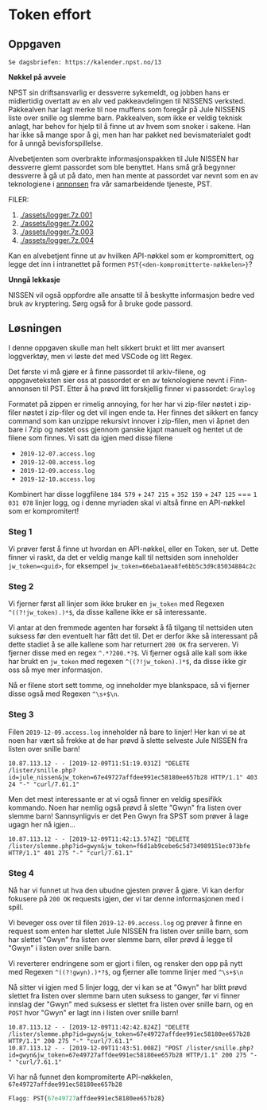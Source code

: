 # Token effort

## Oppgaven

    Se dagsbriefen: https://kalender.npst.no/13

<p><strong>Nøkkel på avveie</strong></p><p>NPST sin driftsansvarlig er dessverre sykemeldt, og jobben hans er midlertidig overtatt av en alv ved pakkeavdelingen til NISSENS verksted. Pakkealven har lagt merke til noe muffens som foregår på Jule NISSENS liste over snille og slemme barn. Pakkealven, som ikke er veldig teknisk anlagt, har behov for hjelp til å finne ut av hvem som snoker i sakene. Han har ikke så mange spor å gi, men han har pakket ned bevismaterialet godt for å unngå bevisforspillelse.</p><p>Alvebetjenten som overbrakte informasjonspakken til Jule NISSEN har dessverre glemt passordet som ble benyttet. Hans små grå begynner dessverre å gå ut på dato, men han mente at passordet var nevnt som en av teknologiene i <a href="https://www.finn.no/165416216">annonsen</a> fra vår samarbeidende tjeneste, PST.</p><p>FILER:</p><ol><li><a href="./assets/logger.7z.001">./assets/logger.7z.001</a></li><li><a href="./assets/logger.7z.002">./assets/logger.7z.002</a></li><li><a href="./assets/logger.7z.003">./assets/logger.7z.003</a></li><li><a href=".assets/logger.7z.004">./assets/logger.7z.004</a></li></ol><p>Kan en alvebetjent finne ut av hvilken API-nøkkel som er kompromittert, og legge det inn i intranettet på formen <code>PST{&#x3C;den-kompromitterte-nøkkelen>}</code>?</p><p><strong>Unngå lekkasje</strong></p><p>NISSEN vil også oppfordre alle ansatte til å beskytte informasjon bedre ved bruk av kryptering. Sørg også for å bruke gode passord.</p>

## Løsningen

I denne oppgaven skulle man helt sikkert brukt et litt mer avansert loggverktøy, men vi løste det med VSCode og litt Regex.

Det første vi må gjøre er å finne passordet til arkiv-filene, og oppgaveteksten sier oss at passordet er en av teknologiene nevnt i Finn-annonsen til PST. Etter å ha prøvd litt forskjellig finner vi passordet: `Graylog`

Formatet på zippen er rimelig annoying, for her har vi zip-filer nøstet i zip-filer nøstet i zip-filer og det vil ingen ende ta. Her finnes det
sikkert en fancy command som kan unzippe rekursivt innover i zip-filen, men vi åpnet den bare i 7zip og nøstet oss gjennom ganske kjapt manuelt og hentet ut de filene som finnes. Vi satt da igjen med disse filene

-   `2019-12-07.access.log`
-   `2019-12-08.access.log`
-   `2019-12-09.access.log`
-   `2019-12-10.access.log`

Kombinert har disse loggfilene `184 579` + `247 215` + `352 159` + `247 125` === `1 031 078` linjer logg, og i denne myriaden skal vi altså finne en API-nøkkel som er kompromitert!

### Steg 1

Vi prøver først å finne ut hvordan en API-nøkkel, eller en Token, ser ut. Dette finner vi raskt, da det er veldig mange kall til nettsiden som inneholder `jw_token=<guid>`, for eksempel `jw_token=66eba1aea8fe6bb5c3d9c85034884c2c`

### Steg 2

Vi fjerner først all linjer som ikke bruker en `jw_token` med Regexen `^((?!jw_token).)*$`, da disse kallene ikke er så interessante.

Vi antar at den fremmede agenten har forsøkt å få tilgang til nettsiden uten suksess før den eventuelt har fått det til. Det er derfor ikke så interessant på dette stadiet å se alle kallene som har returnert `200 OK` fra serveren. Vi fjerner disse med en regex `^.*?200.*?$`. Vi fjerner også alle kall som ikke har brukt en `jw_token` med regexen `^((?!jw_token).)*$`, da disse ikke gir oss så mye mer informasjon.

Nå er filene stort sett tomme, og inneholder mye blankspace, så vi fjerner disse også med Regexen `^\s+$\n`.

### Steg 3

Filen `2019-12-09.access.log` inneholder nå bare to linjer!
Her kan vi se at noen har vært så frekke at de har prøvd å slette selveste Jule NISSEN fra listen over snille barn!

```log
10.87.113.12 - - [2019-12-09T11:51:19.031Z] "DELETE /lister/snille.php?id=jule_nissen&jw_token=67e49727affdee991ec58180ee657b28 HTTP/1.1" 403 24 "-" "curl/7.61.1"
```

Men det mest interessante er at vi også finner en veldig spesifikk kommando. Noen har nemlig også prøvd å slette "Gwyn" fra listen over slemme barn! Sannsynligvis er det Pen Gwyn fra SPST som prøver å lage ugagn her nå igjen...

```log
10.87.113.12 - - [2019-12-09T11:42:13.574Z] "DELETE /lister/slemme.php?id=gwyn&jw_token=f6d1ab9cebe6c5d734989151ec073bfe HTTP/1.1" 401 275 "-" "curl/7.61.1"
```

### Steg 4

Nå har vi funnet ut hva den ubudne gjesten prøver å gjøre. Vi kan derfor fokusere på `200 OK` requests igjen, der vi tar denne informasjonen med i spill.

Vi beveger oss over til filen `2019-12-09.access.log` og prøver å finne en request som enten har slettet Jule NISSEN fra listen over snille barn, som har slettet "Gwyn" fra listen over slemme barn, eller prøvd å legge til "Gwyn" i listen over snille barn.

Vi reverterer endringene som er gjort i filen, og rensker den opp på nytt med Regexen `^((?!gwyn).)*?$`, og fjerner alle tomme linjer med `^\s+$\n`

Nå sitter vi igjen med 5 linjer logg, der vi kan se at "Gwyn" har blitt prøvd slettet fra listen over slemme barn uten suksess to ganger, før vi finner innslag der "Gwyn" med suksess er slettet fra listen over snille barn, og en `POST` hvor "Gwyn" er lagt inn i listen over snille barn!

```log
10.87.113.12 - - [2019-12-09T11:42:42.824Z] "DELETE /lister/slemme.php?id=gwyn&jw_token=67e49727affdee991ec58180ee657b28 HTTP/1.1" 200 275 "-" "curl/7.61.1"
10.87.113.12 - - [2019-12-09T11:43:51.008Z] "POST /lister/snille.php?id=gwyn&jw_token=67e49727affdee991ec58180ee657b28 HTTP/1.1" 200 275 "-" "curl/7.61.1"
```

Vi har nå funnet den kompromiterte API-nøkkelen, `67e49727affdee991ec58180ee657b28`

```javascript
Flagg: PST{67e49727affdee991ec58180ee657b28}
```
